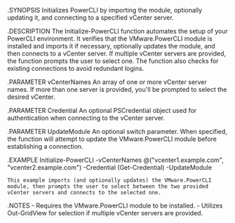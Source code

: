 .SYNOPSIS
    Initializes PowerCLI by importing the module, optionally updating it, and connecting to a specified vCenter server.

.DESCRIPTION
    The Initialize-PowerCLI function automates the setup of your PowerCLI environment. It verifies that the VMware.PowerCLI module is installed and imports it if necessary, optionally updates the module, and then connects to a vCenter server. If multiple vCenter servers are provided, the function prompts the user to select one. The function also checks for existing connections to avoid redundant logins.

.PARAMETER vCenterNames
    An array of one or more vCenter server names. If more than one server is provided, you'll be prompted to select the desired vCenter.

.PARAMETER Credential
    An optional PSCredential object used for authentication when connecting to the vCenter server.

.PARAMETER UpdateModule
    An optional switch parameter. When specified, the function will attempt to update the VMware.PowerCLI module before establishing a connection.

.EXAMPLE
    Initialize-PowerCLI -vCenterNames @("vcenter1.example.com", "vcenter2.example.com") -Credential (Get-Credential) -UpdateModule

    This example imports (and optionally updates) the VMware.PowerCLI module, then prompts the user to select between the two provided vCenter servers and connects to the selected one.

.NOTES
    - Requires the VMware.PowerCLI module to be installed.
    - Utilizes Out-GridView for selection if multiple vCenter servers are provided.

